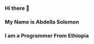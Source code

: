 ### Hi there 👋
### My Name is Abdella Solomon
### I am a Programmer From Ethiopia


<!--
**Abdesol/Abdesol** is a ✨ _special_ ✨ repository because its `README.md` (this file) appears on your GitHub profile.

Here are some ideas to get you started:

- 🔭 I’m currently working on ...Django
- 🌱 I’m currently learning ...Django
- 👯 I’m looking to collaborate on ...open source project
- 🤔 I’m looking for help with ...Django
- 💬 Ask me about ...PyQt5
- 📫 How to reach me: ...
- 😄 Pronouns: ...
- ⚡ Fun fact: ...I really like Math
-->
